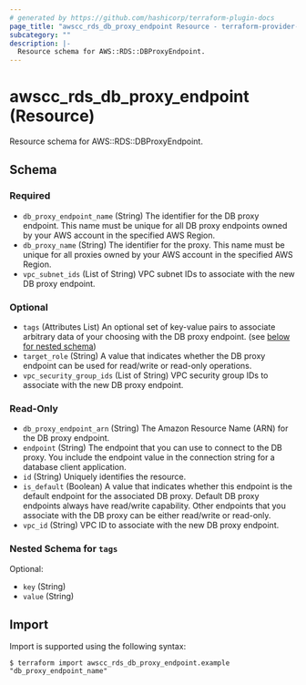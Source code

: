 ```yaml
---
# generated by https://github.com/hashicorp/terraform-plugin-docs
page_title: "awscc_rds_db_proxy_endpoint Resource - terraform-provider-awscc"
subcategory: ""
description: |-
  Resource schema for AWS::RDS::DBProxyEndpoint.
---
```


# awscc_rds_db_proxy_endpoint (Resource)

Resource schema for AWS::RDS::DBProxyEndpoint.



<!-- schema generated by tfplugindocs -->
## Schema

### Required

- `db_proxy_endpoint_name` (String) The identifier for the DB proxy endpoint. This name must be unique for all DB proxy endpoints owned by your AWS account in the specified AWS Region.
- `db_proxy_name` (String) The identifier for the proxy. This name must be unique for all proxies owned by your AWS account in the specified AWS Region.
- `vpc_subnet_ids` (List of String) VPC subnet IDs to associate with the new DB proxy endpoint.

### Optional

- `tags` (Attributes List) An optional set of key-value pairs to associate arbitrary data of your choosing with the DB proxy endpoint. (see [below for nested schema](#nestedatt--tags))
- `target_role` (String) A value that indicates whether the DB proxy endpoint can be used for read/write or read-only operations.
- `vpc_security_group_ids` (List of String) VPC security group IDs to associate with the new DB proxy endpoint.

### Read-Only

- `db_proxy_endpoint_arn` (String) The Amazon Resource Name (ARN) for the DB proxy endpoint.
- `endpoint` (String) The endpoint that you can use to connect to the DB proxy. You include the endpoint value in the connection string for a database client application.
- `id` (String) Uniquely identifies the resource.
- `is_default` (Boolean) A value that indicates whether this endpoint is the default endpoint for the associated DB proxy. Default DB proxy endpoints always have read/write capability. Other endpoints that you associate with the DB proxy can be either read/write or read-only.
- `vpc_id` (String) VPC ID to associate with the new DB proxy endpoint.

<a id="nestedatt--tags"></a>
### Nested Schema for `tags`

Optional:

- `key` (String)
- `value` (String)

## Import

Import is supported using the following syntax:

```shell
$ terraform import awscc_rds_db_proxy_endpoint.example "db_proxy_endpoint_name"
```
